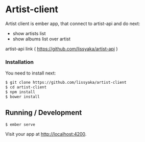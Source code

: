 # Artist-client

Artist client is ember app, that connect to artist-api and do next:

  - show artists list
  - show albums list over artist

artist-api  link ( https://github.com/lissyaka/artist-api )

### Installation

You need to install next:

```sh
$ git clone https://github.com/lissyaka/artist-client
$ cd artist-client
$ npm install
$ bower install
```

## Running / Development
```sh
$ ember serve
```
Visit your app at [http://localhost:4200](http://localhost:4200).
